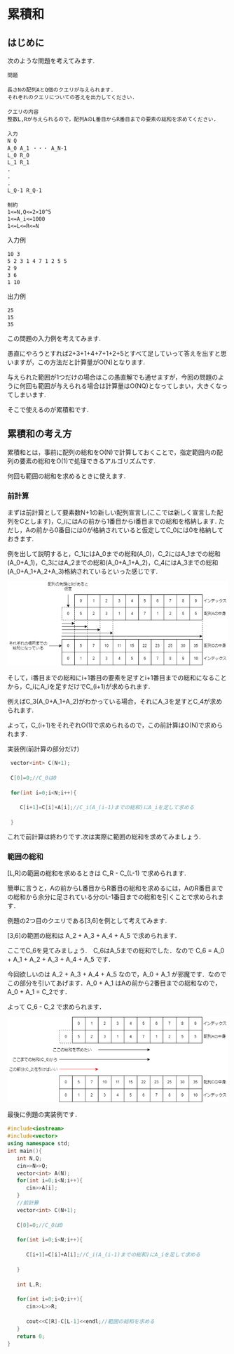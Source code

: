 # 累積和

## はじめに

次のような問題を考えてみます.

```
問題

長さNの配列AとQ個のクエリが与えられます.
それぞれのクエリについての答えを出力してください.

クエリの内容
整数L,Rが与えられるので，配列AのL番目からR番目までの要素の総和を求めてください.

入力
N Q
A_0 A_1 ・・・ A_N-1
L_0 R_0
L_1 R_1
.
.
.
L_Q-1 R_Q-1

制約
1<=N,Q<=2×10^5
1<=A_i<=1000
1<=L<=R<=N
```

入力例

```
10 3
5 2 3 1 4 7 1 2 5 5
2 9
3 6
1 10
```

出力例

```
25
15
35
```

この問題の入力例を考えてみます.

愚直にやろうとすれば2+3+1+4+7+1+2+5とすべて足していって答えを出すと思いますが，この方法だと計算量がO(N)となります.

与えられた範囲が1つだけの場合はこの愚直解でも通せますが，今回の問題のように何回も範囲が与えられる場合は計算量はO(NQ)となってしまい，大きくなってしまいます.

そこで使えるのが累積和です.

## 累積和の考え方

累積和とは，事前に配列の総和をO(N)で計算しておくことで，指定範囲内の配列の要素の総和をO(1)で処理できるアルゴリズムです.

何回も範囲の総和を求めるときに使えます.

### 前計算

まずは前計算として要素数N+1の新しい配列宣言し(ここでは新しく宣言した配列をCとします)，C_iにはAの前から1番目からi番目までの総和を格納します. ただし，Aの前から0番目には0が格納されていると仮定してC_0には0を格納しておきます.

例を出して説明すると，C_1にはA_0までの総和(A_0)，C_2にはA_1までの総和(A_0+A_1)，C_3にはA_2までの総和(A_0+A_1+A_2)，C_4にはA_3までの総和(A_0+A_1+A_2+A_3)格納されているといった感じです.

![](img/ruisekiwa_0.png)


そして，i番目までの総和にi+1番目の要素を足すとi+1番目までの総和になることから，C_iにA_iを足すだけでC_(i+1)が求められます.　

例えばC_3(A_0+A_1+A_2)がわかっている場合，それにA_3を足すとC_4が求められます.

よって，C_(i+1)をそれぞれO(1)で求められるので，この前計算はO(N)で求められます.

実装例(前計算の部分だけ)

```cpp
 vector<int> C(N+1);

 C[0]=0;//C_0は0

 for(int i=0;i<N;i++){

    C[i+1]=C[i]+A[i];//C_i(A_(i-1)までの総和)にA_iを足して求める

 }
```

これで前計算は終わりです.次は実際に範囲の総和を求めてみましょう.

### 範囲の総和

[L,R]の範囲の総和を求めるときは C_R - C_(L-1) で求められます.

簡単に言うと，Aの前からL番目からR番目の総和を求めるには，AのR番目までの総和から余分に足されている分のL-1番目までの総和を引くことで求められます．

例題の2つ目のクエリである[3,6]を例として考えてみます.

[3,6]の範囲の総和は A_2 + A_3 + A_4 + A_5 で求められます.　

ここでC_6を見てみましょう.　C_6はA_5までの総和でした．なので C_6 = A_0 + A_1 + A_2 + A_3 + A_4 + A_5 です．

今回欲しいのは A_2 + A_3 + A_4 + A_5 なので，A_0 + A_1 が邪魔です．なのでこの部分を引いてあげます．A_0 + A_1 はAの前から2番目までの総和なので，A_0 + A_1 = C_2です．

よって C_6 - C_2 で求められます．

![](img/ruisekiwa_1.png)

最後に例題の実装例です．

```cpp
#include<iostream>
#include<vector>
using namespace std;
int main(){
   int N,Q;
   cin>>N>>Q;
   vector<int> A(N);
   for(int i=0;i<N;i++){
      cin>>A[i];
   }
   //前計算
   vector<int> C(N+1);

   C[0]=0;//C_0は0

   for(int i=0;i<N;i++){

      C[i+1]=C[i]+A[i];//C_i(A_(i-1)までの総和)にA_iを足して求める

   }

   int L,R;

   for(int i=0;i<Q;i++){
      cin>>L>>R;

      cout<<C[R]-C[L-1]<<endl;//範囲の総和を求める
   }
   return 0;
}
```